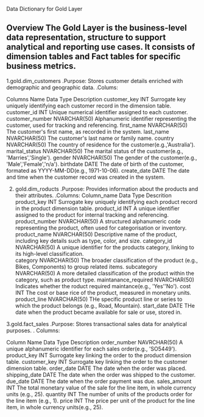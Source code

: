 Data Dictionary for Gold Layer

Overview
The Gold Layer is the business-level data representation, structure to support analytical and reporting use cases. It consists of dimension
tables and Fact tables for specific business metrics.
---------------------------------------------------------------------------------------------------------------------

 1.gold.dim_customers
   .Purpose: Stores customer details enriched with demographic and geographic data.
   .Colums:

   Columns Name     Data Type                                 Description
   customer_key     INT              Surrogate key uniquely identifying each customer record in the dimension table.
   customer_id      INT              Unique numerical identifier assigned to each customer.
   customer_number  NVARCHAR(50)     Alphanumeric identifier representing the customer, used for tracking and referencing.
   first_name       NVARCHAR(50)     The customer's first name, as recorded in the system.
   last_name        NVARCHAR(50)     The customer's last name or family name.
   country          NVARCHAR(50)     The country of residence for the customer(e.g.,'Australia').
   marital_status   NVARCHAR(50)     The marital status of the customer(e.g., 'Marries','Single').
   gender           NVARCHAR(50)     The gender of the customer(e.g., 'Male','Female','n/a').
   birthdate        DATE             The date of birth of the customer, formated as YYYY-MM-DD(e.g., 1971-10-06).
   create_date      DATE             The date and time when the customer record was created in the system.

2. gold.dim_roducts
   .Purpose: Provides information about the products and their attributes.
   .Columns:
     Column_name       Data Type                          Descrition
   product_key          INT             Surrogate key uniquely identifying each product record in the product dimension table.
   product_id           INT             A unique identifier assigned to the product for internal tracking and referencing.
   product_number       NVARCHAR(50)    A structured alphanumeric code representing the product, often used for categorisation or inventory.
   product_name         NVARCHAR(50)    Descriptive name of the product, including key details such as type, color, and size.
   category_id          NVARCHAR(50)    A unique identifier for the products category, linking to its high-level classification.  
   category             NVARCHAR(50)    The broader classification of the product (e.g., Bikes, Components) to group related items.
   subcategory          NVARCHAR(50)    A more detailed classification of the product within the category, such as product type.
   maintanance_required NVARCHAR(50)    Indicates whether the roduct required maintance(e.g., 'Yes''No').
   cost                 INT             The cost or base rice of the product, measured in monetary units.
   product_line         NVARCHAR(50)    THe specific product line or series to which the product belongs (e.g., Road, Mountain).
   start_date           DATE            THe date when the product became available for sale or use, stored in.

3.gold.fact_sales
   .Purpose: Stores transactional sales data for analytical purposes.
   . Columns:
   
Column Name      Data Type     Description
order_number     NAVRCHAR(50)  A unique alphanumeric identifier for each sales order(e.g., 'SO5449').
product_key      INT           Surrogate key linking the order to the product dimension table.
customer_key     INT           Surrogate key linking the order to the customer dimension table.
order_date       DATE          The date when the order was placed.
shipping_date    DATE          The date when the order was shipped to the customer.
due_date         DATE          The date when the order payment was due.
sales_amount     INT           The total monetary value of the sale for the line item, in whole currency units (e.g., 25).
quantity         INT           The number of units of the products order for the line item (e.g., 1).
price            INT           The price per unit of the product for the line item, in whole currency units(e.g., 25).
























   
           
